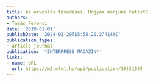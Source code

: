 ```yaml
---
title: Az orvoslás tévedései. Hogyan mérjünk hatást?
authors:
- Tamás Ferenci
date: '2019-01-01'
publishDate: '2024-01-29T15:58:20.274140Z'
publication_types:
- article-journal
publication: '*INTERPRESS MAGAZIN*'
links:
- name: URL
  url: https://m2.mtmt.hu/api/publication/30851509
---
```

